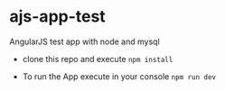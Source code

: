 # ajs-app-test
AngularJS test app with node and mysql

* clone this repo and execute `npm install`

* To run the App execute in your console `npm run dev`
